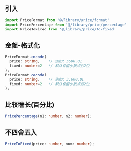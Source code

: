 ## 引入
```javascript
import PriceFormat from '@/library/price/format'
import PricePercentage from '@/library/price/percentage'
import PriceToFixed from '@/library/price/to-fixed'
```

## 金额-格式化
```typescript
PriceFormat.encode(
  price: string,    // 例如: 3600.01
  fixed: number=2   // 默认保留小数点后2位
);
PriceFormat.decode(
  price: string,    // 例如: 3,600.01
  fixed: number=2   // 默认保留小数点后2位
);
```

## 比较增长(百分比)
```typescript
PricePercentage(n1: number, n2: number);
```

## 不四舍五入
```typescript
PriceToFixed(price: number, num: number);
```
